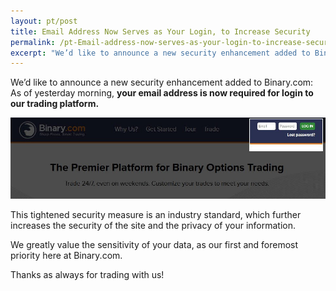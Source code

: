 ```yaml
---
layout: pt/post
title: Email Address Now Serves as Your Login, to Increase Security
permalink: /pt-Email-address-now-serves-as-your-login-to-increase-security/
excerpt: "We’d like to announce a new security enhancement added to Binary.com: As of yesterday morning, **your email address is now required for login to our trading platform..."
---
```



We’d like to announce a new security enhancement added to Binary.com: As of yesterday morning, **your email address is now required for login to our trading platform.**

![](/images/loginid-email-new.jpg)

This tightened security measure is an industry standard, which further increases the security of the site and the privacy of your information.

We greatly value the sensitivity of your data, as our first and foremost priority here at Binary.com.

Thanks as always for trading with us!



